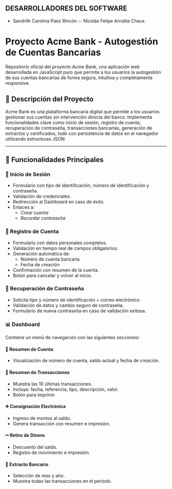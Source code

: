 ## DESARROLLADORES DEL SOFTWARE

- Sandrith Carolina Paez Rincón -- Nicolás Felipe Arrubla Chaux.

# Proyecto Acme Bank - Autogestión de Cuentas Bancarias

Repositorio oficial del proyecto *Acme Bank*, una aplicación web desarrollada en JavaScript puro que permite a los usuarios la autogestión de sus cuentas bancarias de forma segura, intuitiva y completamente responsive.

## 📌 Descripción del Proyecto

Acme Bank es una plataforma bancaria digital que permite a los usuarios gestionar sus cuentas sin intervención directa del banco. Implementa funcionalidades clave como inicio de sesión, registro de cuenta, recuperación de contraseña, transacciones bancarias, generación de extractos y certificados, todo con persistencia de datos en el navegador utilizando estructuras JSON.

---

## 🧩 Funcionalidades Principales

### 🔐 Inicio de Sesión
- Formulario con tipo de identificación, número de identificación y contraseña.
- Validación de credenciales.
- Redirección al Dashboard en caso de éxito.
- Enlaces a:
  - *Crear cuenta*
  - *Recordar contraseña*


### 📝 Registro de Cuenta
- Formulario con datos personales completos.
- Validación en tiempo real de campos obligatorios.
- Generación automática de:
  - Número de cuenta bancaria
  - Fecha de creación
- Confirmación con resumen de la cuenta.
- Botón para cancelar y volver al inicio.

### 🔄 Recuperación de Contraseña
- Solicita tipo y número de identificación + correo electrónico.
- Validación de datos y cambio seguro de contraseña.
- Formulario de nueva contraseña en caso de validación exitosa.

### 📊 Dashboard
Contiene un menú de navegación con las siguientes secciones:

#### 🧾 Resumen de Cuenta
- Visualización de número de cuenta, saldo actual y fecha de creación.

#### 💸 Resumen de Transacciones
- Muestra las 10 últimas transacciones.
- Incluye: fecha, referencia, tipo, descripción, valor.
- Botón para imprimir.

#### ➕ Consignación Electrónica
- Ingreso de montos al saldo.
- Genera transacción con resumen e impresión.

#### ➖ Retiro de Dinero
- Descuento del saldo.
- Registro de movimiento e impresión.

#### 📅 Extracto Bancario
- Selección de mes y año.
- Muestra todas las transacciones en el periodo.
